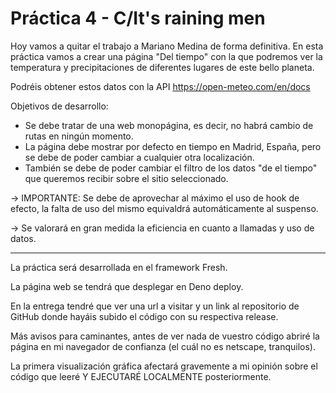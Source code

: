 # Práctica 4 - C/It's raining men

Hoy vamos a quitar el trabajo a Mariano Medina de forma definitiva.
En esta práctica vamos a crear una página "Del tiempo" con la que podremos ver la temperatura y precipitaciones de diferentes lugares de este bello planeta.

Podréis obtener estos datos con la API https://open-meteo.com/en/docs

Objetivos de desarrollo:

- Se debe tratar de una web monopágina, es decir, no habrá cambio de rutas en ningún momento.
- La página debe mostrar por defecto en tiempo en Madrid, España, pero se debe de poder cambiar a cualquier otra localización.
- También se debe de poder cambiar el filtro de los datos "de el tiempo" que queremos recibir sobre el sitio seleccionado.

-> IMPORTANTE: Se debe de aprovechar al máximo el uso de hook de efecto, la falta de uso del mismo equivaldrá automáticamente al suspenso.

-> Se valorará en gran medida la eficiencia en cuanto a llamadas y uso de datos.

---

La práctica será desarrollada en el framework Fresh.

La página web se tendrá que desplegar en Deno deploy. 

En la entrega tendré que ver una url a visitar y un link al repositorio de GitHub donde hayáis subido el código con su respectiva release.

Más avisos para caminantes, antes de ver nada de vuestro código abriré la página en mi navegador de confianza (el cuál no es netscape, tranquilos). 

La primera visualización gráfica afectará gravemente a mi opinión sobre el código que leeré Y EJECUTARÉ LOCALMENTE posteriormente.